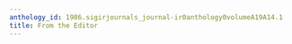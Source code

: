 ```yaml
---
anthology_id: 1986.sigirjournals_journal-ir0anthology0volumeA19A14.1
title: From the Editor
---
```

